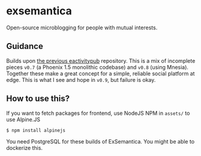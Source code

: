 # exsemantica

Open-source microblogging for people with mutual interests.

## Guidance

Builds upon [the previous eactivitypub][eactivitypub] repository.
This is a mix of incomplete pieces `v0.7` (a Phoenix 1.5 monolithic codebase) and `v0.8` (using Mnesia).
Together these make a great concept for a simple, reliable social platform at edge.
This is what I see and hope in `v0.9`, but failure is okay.

## How to use this?

If you want to fetch packages for frontend, use NodeJS NPM in `assets/` to use Alpine.JS
```shell
$ npm install alpinejs
```

You need PostgreSQL for these builds of ExSemantica. You might be able to
dockerize this.

[eactivitypub]: https://github.com/Chlorophytus/eactivitypub-legacy-0.2
